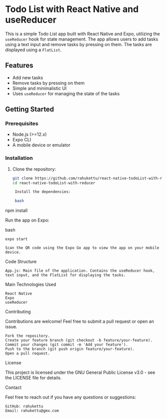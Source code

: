 # Todo List with React Native and useReducer

This is a simple Todo List app built with React Native and Expo, utilizing the `useReducer` hook for state management. 
The app allows users to add tasks using a text input and remove tasks by pressing on them. The tasks are displayed using a `FlatList`.

## Features

- Add new tasks
- Remove tasks by pressing on them
- Simple and minimalistic UI
- Uses `useReducer` for managing the state of the tasks


## Getting Started

### Prerequisites

- Node.js (>=12.x)
- Expo CLI
- A mobile device or emulator

### Installation

1. Clone the repository:

   ```bash
   git clone https://github.com/rahukettu/react-native-todoList-with-reducer.git
   cd react-native-todoList-with-reducer

    Install the dependencies:

    bash

npm install

Run the app on Expo:

bash

    expo start

    Scan the QR code using the Expo Go app to view the app on your mobile device.

Code Structure

    App.js: Main file of the application. Contains the useReducer hook, text input, and the FlatList for displaying the tasks.

Main Technologies Used

    React Native
    Expo
    useReducer

Contributing

Contributions are welcome! Feel free to submit a pull request or open an issue.

    Fork the repository.
    Create your feature branch (git checkout -b feature/your-feature).
    Commit your changes (git commit -m 'Add your feature').
    Push to the branch (git push origin feature/your-feature).
    Open a pull request.

License

This project is licensed under the GNU General Public License v3.0 - see the LICENSE file for details.

Contact

Feel free to reach out if you have any questions or suggestions:

    GitHub: rahukettu
    Email: rahukettu@gmx.com

